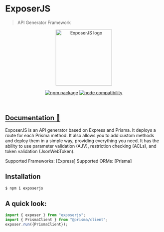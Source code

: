 # ExposerJS

> API Generator Framework

<p align="center">
  <a href="https://exposerjs-docs.onrender.com" target="_blank" rel="noopener noreferrer">
    <img width="180" src="https://exposerjs-docs.onrender.com/logo-s.png" alt="ExposerJS logo">
  </a>
</p>
<p align="center">
  <a href="https://npmjs.com/package/exposerjs"><img src="https://img.shields.io/npm/v/exposerjs.svg" alt="npm package"></a>
  <a href="https://nodejs.org/en/about/previous-releases"><img src="https://img.shields.io/node/v/exposerjs.svg" alt="node compatibility"></a>
</p>
<br/>

## [Documentation 🔗](https://exposerjs-docs.onrender.com)

ExposerJS is an API generator based on Express and Prisma. It deploys a route for each Prisma method.
It also allows you to add custom methods and deploy them in a simple way, providing everything you need.
It has the ability to use parameter validation (AJV), restriction checking (ACLs), and token validation (JsonWebToken).

Supported Frameworks: [Express]
Supported ORMs: [Prisma]

## Installation

```bash
$ npm i exposerjs
```

## A quick look:

```js
import { exposer } from "exposerjs";
import { PrismaClient } from "@prisma/client";
exposer.run({PrismaClient});
```
